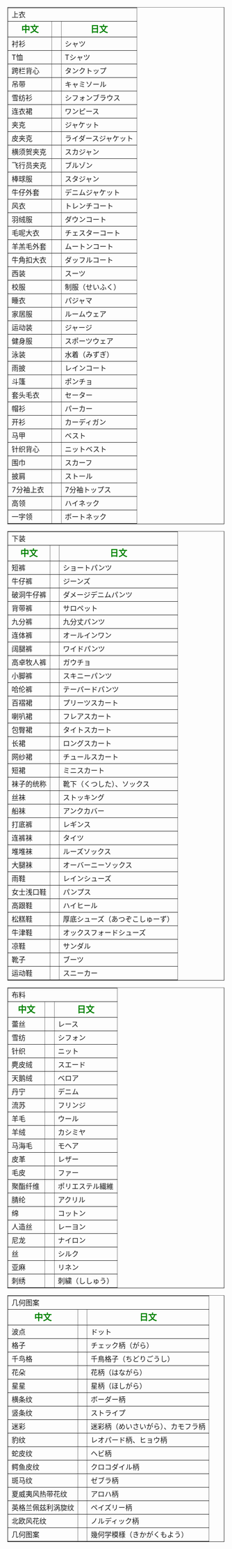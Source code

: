 <table align="center" border="1" cellpadding="1" cellspacing="1" style="width: 500px;">
	<tbody>
    <tr>
			<td colspan="3">
				上衣</td>
		</tr>
		<tr>
			<td style="text-align: center;">
				<span style="font-size:20px;"><span style="color:#008000;"><strong>中文</strong></span></span></td>
			<td>
				&nbsp;</td>
			<td style="text-align: center;">
				<span style="font-size:20px;"><span style="color:#008000;"><strong>日文</strong></span></span></td>
		</tr>
		<tr>
			<td>
				<span style="font-size:16px;">衬衫&nbsp;</span></td>
			<td>
				&nbsp;</td>
			<td>
				<span style="font-size:16px;">シャツ</span></td>
		</tr>
		<tr>
			<td>
				<span style="font-size:16px;">T恤&nbsp;</span></td>
			<td>
				&nbsp;</td>
			<td>
				<span style="font-size:16px;">Tシャツ</span></td>
		</tr>
		<tr>
			<td>
				<span style="font-size:16px;">跨栏背心&nbsp;</span></td>
			<td>
				&nbsp;</td>
			<td>
				<span style="font-size:16px;">タンクトップ</span></td>
		</tr>
		<tr>
			<td>
				<span style="font-size:16px;">吊带&nbsp;</span></td>
			<td>
				&nbsp;</td>
			<td>
				<span style="font-size:16px;">キャミソール</span></td>
		</tr>
		<tr>
			<td>
				<span style="font-size:16px;">雪纺衫&nbsp;</span></td>
			<td>
				&nbsp;</td>
			<td>
				<span style="font-size:16px;">シフォンブラウス　</span></td>
		</tr>
		<tr>
			<td>
				<span style="font-size:16px;">连衣裙&nbsp;</span></td>
			<td>
				&nbsp;</td>
			<td>
				<span style="font-size:16px;">ワンピース</span></td>
		</tr>
		<tr>
			<td>
				<span style="font-size:16px;">夹克&nbsp;</span></td>
			<td>
				&nbsp;</td>
			<td>
				<span style="font-size:16px;">ジャケット</span></td>
		</tr>
		<tr>
			<td>
				<span style="font-size:16px;">皮夹克&nbsp;</span></td>
			<td>
				&nbsp;</td>
			<td>
				<span style="font-size:16px;">ライダースジャケット</span></td>
		</tr>
		<tr>
			<td>
				<span style="font-size:16px;">横须贺夹克&nbsp;</span></td>
			<td>
				&nbsp;</td>
			<td>
				<span style="font-size:16px;">スカジャン</span></td>
		</tr>
		<tr>
			<td>
				<span style="font-size:16px;">飞行员夹克</span></td>
			<td>
				&nbsp;</td>
			<td>
				<span style="font-size:16px;">ブルゾン</span></td>
		</tr>
		<tr>
			<td>
				<span style="font-size:16px;">棒球服</span></td>
			<td>
				&nbsp;</td>
			<td>
				<span style="font-size:16px;">スタジャン</span></td>
		</tr>
		<tr>
			<td>
				<span style="font-size:16px;">牛仔外套&nbsp;</span></td>
			<td>
				&nbsp;</td>
			<td>
				<span style="font-size:16px;">デニムジャケット</span></td>
		</tr>
		<tr>
			<td>
				<span style="font-size:16px;">风衣&nbsp;</span></td>
			<td>
				&nbsp;</td>
			<td>
				<span style="font-size:16px;">トレンチコート</span></td>
		</tr>
		<tr>
			<td>
				<span style="font-size:16px;">羽绒服&nbsp;</span></td>
			<td>
				&nbsp;</td>
			<td>
				<span style="font-size:16px;">ダウンコート</span></td>
		</tr>
		<tr>
			<td>
				<span style="font-size:16px;">毛呢大衣&nbsp;</span></td>
			<td>
				&nbsp;</td>
			<td>
				<span style="font-size:16px;">チェスターコート</span></td>
		</tr>
		<tr>
			<td>
				<span style="font-size:16px;">羊羔毛外套&nbsp;</span></td>
			<td>
				&nbsp;</td>
			<td>
				<span style="font-size:16px;">ムートンコート</span></td>
		</tr>
		<tr>
			<td>
				<span style="font-size:16px;">牛角扣大衣</span></td>
			<td>
				&nbsp;</td>
			<td>
				<span style="font-size:16px;">ダッフルコート</span></td>
		</tr>
		<tr>
			<td>
				<span style="font-size:16px;">西装　</span></td>
			<td>
				&nbsp;</td>
			<td>
				<span style="font-size:16px;">スーツ</span></td>
		</tr>
		<tr>
			<td>
				<span style="font-size:16px;">校服　</span></td>
			<td>
				&nbsp;</td>
			<td>
				<span style="font-size:16px;">制服（せいふく）</span></td>
		</tr>
		<tr>
			<td>
				<span style="font-size:16px;">睡衣　</span></td>
			<td>
				&nbsp;</td>
			<td>
				<span style="font-size:16px;">パジャマ</span></td>
		</tr>
		<tr>
			<td>
				<span style="font-size:16px;">家居服　</span></td>
			<td>
				&nbsp;</td>
			<td>
				<span style="font-size:16px;">ルームウェア</span></td>
		</tr>
		<tr>
			<td>
				<span style="font-size:16px;">运动装</span></td>
			<td>
				&nbsp;</td>
			<td>
				<span style="font-size:16px;">ジャージ</span></td>
		</tr>
		<tr>
			<td>
				<span style="font-size:16px;">健身服</span></td>
			<td>
				&nbsp;</td>
			<td>
				<span style="font-size:16px;">スポーツウェア</span></td>
		</tr>
		<tr>
			<td>
				<span style="font-size:16px;">泳装　</span></td>
			<td>
				&nbsp;</td>
			<td>
				<span style="font-size:16px;">水着（みずぎ）</span></td>
		</tr>
		<tr>
			<td>
				<span style="font-size:16px;">雨披</span></td>
			<td>
				&nbsp;</td>
			<td>
				<span style="font-size:16px;">レインコート</span></td>
		</tr>
		<tr>
			<td>
				<span style="font-size:16px;">斗篷</span></td>
			<td>
				&nbsp;</td>
			<td>
				<span style="font-size:16px;">ポンチョ</span></td>
		</tr>
		<tr>
			<td>
				<span style="font-size:16px;">套头毛衣&nbsp;</span></td>
			<td>
				&nbsp;</td>
			<td>
				<span style="font-size:16px;">セーター</span></td>
		</tr>
		<tr>
			<td>
				<span style="font-size:16px;">帽衫</span></td>
			<td>
				&nbsp;</td>
			<td>
				<span style="font-size:16px;">パーカー　　</span></td>
		</tr>
		<tr>
			<td>
				<span style="font-size:16px;">开衫　</span></td>
			<td>
				&nbsp;</td>
			<td>
				<span style="font-size:16px;">カーディガン　</span></td>
		</tr>
		<tr>
			<td>
				<span style="font-size:16px;">马甲</span></td>
			<td>
				&nbsp;</td>
			<td>
				<span style="font-size:16px;">ベスト</span></td>
		</tr>
		<tr>
			<td>
				<span style="font-size:16px;">针织背心&nbsp;</span></td>
			<td>
				&nbsp;</td>
			<td>
				<span style="font-size:16px;">ニットベスト</span></td>
		</tr>
		<tr>
			<td>
				<span style="font-size:16px;">围巾&nbsp;</span></td>
			<td>
				&nbsp;</td>
			<td>
				<span style="font-size:16px;">スカーフ</span></td>
		</tr>
		<tr>
			<td>
				<span style="font-size:16px;">披肩</span></td>
			<td>
				&nbsp;</td>
			<td>
				<span style="font-size:16px;">ストール</span></td>
		</tr>
		<tr>
			<td>
				<span style="font-size:16px;">7分袖上衣</span></td>
			<td>
				&nbsp;</td>
			<td>
				<span style="font-size:16px;">7分袖トップス</span></td>
		</tr>
		<tr>
			<td>
				<span style="font-size:16px;">高领&nbsp;</span></td>
			<td>
				&nbsp;</td>
			<td>
				<span style="font-size:16px;">ハイネック</span></td>
		</tr>
		<tr>
			<td>
				<span style="font-size:16px;">一字领&nbsp;</span></td>
			<td>
				&nbsp;</td>
			<td>
				<span style="font-size:16px;">ボートネック</span></td>
		</tr>
	</tbody>
</table>
<table align="center" border="1" cellpadding="1" cellspacing="1" style="width: 500px;">
	<tbody>
    <tr>
			<td colspan="3">
				下装</td>
		</tr>
		<tr>
			<td style="text-align: center;">
				<span style="font-size:20px;"><span style="color:#008000;"><strong>中文</strong></span></span></td>
			<td style="text-align: center;">
				&nbsp;</td>
			<td style="text-align: center;">
				<span style="font-size:20px;"><span style="color:#008000;"><strong>日文</strong></span></span></td>
		</tr>
		<tr>
			<td>
				<span style="font-size:16px;">短裤</span></td>
			<td>
				&nbsp;</td>
			<td>
				ショートパンツ</td>
		</tr>
		<tr>
			<td>
				<span style="font-size:16px;">牛仔裤</span></td>
			<td>
				&nbsp;</td>
			<td>
				<span style="font-size:16px;">ジーンズ</span></td>
		</tr>
		<tr>
			<td>
				<span style="font-size:16px;">破洞牛仔裤</span></td>
			<td>
				&nbsp;</td>
			<td>
				<span style="font-size:16px;">ダメージデニムパンツ</span></td>
		</tr>
		<tr>
			<td>
				<span style="font-size:16px;">背带裤</span></td>
			<td>
				&nbsp;</td>
			<td>
				<span style="font-size:16px;">サロペット</span></td>
		</tr>
		<tr>
			<td>
				<span style="font-size:16px;">九分裤&nbsp;</span></td>
			<td>
				&nbsp;</td>
			<td>
				<span style="font-size:16px;">九分丈パンツ　</span></td>
		</tr>
		<tr>
			<td>
				<span style="font-size:16px;">连体裤　</span></td>
			<td>
				&nbsp;</td>
			<td>
				<span style="font-size:16px;">オールインワン</span></td>
		</tr>
		<tr>
			<td>
				<span style="font-size:16px;">阔腿裤　</span></td>
			<td>
				&nbsp;</td>
			<td>
				<span style="font-size:16px;">ワイドパンツ</span></td>
		</tr>
		<tr>
			<td>
				<span style="font-size:16px;">高卓牧人裤</span></td>
			<td>
				&nbsp;</td>
			<td>
				<span style="font-size:16px;">ガウチョ</span></td>
		</tr>
		<tr>
			<td>
				<span style="font-size:16px;">小脚裤</span></td>
			<td>
				&nbsp;</td>
			<td>
				<span style="font-size:16px;">スキニーパンツ</span></td>
		</tr>
		<tr>
			<td>
				<span style="font-size:16px;">哈伦裤&nbsp;</span></td>
			<td>
				&nbsp;</td>
			<td>
				<span style="font-size:16px;">テーパードパンツ　</span></td>
		</tr>
		<tr>
			<td>
				<span style="font-size:16px;">百褶裙　</span></td>
			<td>
				&nbsp;</td>
			<td>
				<span style="font-size:16px;">プリーツスカート　</span></td>
		</tr>
		<tr>
			<td>
				<span style="font-size:16px;">喇叭裙&nbsp;</span></td>
			<td>
				&nbsp;</td>
			<td>
				<span style="font-size:16px;">フレアスカート</span></td>
		</tr>
		<tr>
			<td>
				<span style="font-size:16px;">包臀裙&nbsp;</span></td>
			<td>
				&nbsp;</td>
			<td>
				<span style="font-size:16px;">タイトスカート</span></td>
		</tr>
		<tr>
			<td>
				<span style="font-size:16px;">长裙</span></td>
			<td>
				&nbsp;</td>
			<td>
				<span style="font-size:16px;">ロングスカート　</span></td>
		</tr>
		<tr>
			<td>
				<span style="font-size:16px;">网纱裙&nbsp;</span></td>
			<td>
				&nbsp;</td>
			<td>
				<span style="font-size:16px;">チュールスカート</span></td>
		</tr>
		<tr>
			<td>
				<span style="font-size:16px;">短裙&nbsp;</span></td>
			<td>
				&nbsp;</td>
			<td>
				<span style="font-size:16px;">ミニスカート</span></td>
		</tr>
		<tr>
			<td>
				<span style="font-size:16px;">袜子的统称</span></td>
			<td>
				&nbsp;</td>
			<td>
				<span style="font-size:16px;">靴下（くつした）、ソックス</span></td>
		</tr>
		<tr>
			<td>
				<span style="font-size:16px;">丝袜</span></td>
			<td>
				&nbsp;</td>
			<td>
				<span style="font-size:16px;">ストッキング</span></td>
		</tr>
		<tr>
			<td>
				<span style="font-size:16px;">船袜&nbsp;</span></td>
			<td>
				&nbsp;</td>
			<td>
				<span style="font-size:16px;">アンクカバー</span></td>
		</tr>
		<tr>
			<td>
				<span style="font-size:16px;">打底裤</span></td>
			<td>
				&nbsp;</td>
			<td>
				<span style="font-size:16px;">レギンス</span></td>
		</tr>
		<tr>
			<td>
				<span style="font-size:16px;">连裤袜&nbsp;</span></td>
			<td>
				&nbsp;</td>
			<td>
				<span style="font-size:16px;">タイツ</span></td>
		</tr>
		<tr>
			<td>
				<span style="font-size:16px;">堆堆袜</span></td>
			<td>
				&nbsp;</td>
			<td>
				<span style="font-size:16px;">ルーズソックス</span></td>
		</tr>
		<tr>
			<td>
				<span style="font-size:16px;">大腿袜&nbsp;</span></td>
			<td>
				&nbsp;</td>
			<td>
				<span style="font-size:16px;">オーバーニーソックス</span></td>
		</tr>
		<tr>
			<td>
				<span style="font-size:16px;">雨鞋</span></td>
			<td>
				&nbsp;</td>
			<td>
				<span style="font-size:16px;">レインシューズ</span></td>
		</tr>
		<tr>
			<td>
				<span style="font-size:16px;">女士浅口鞋</span></td>
			<td>
				&nbsp;</td>
			<td>
				<span style="font-size:16px;">パンプス</span></td>
		</tr>
		<tr>
			<td>
				<span style="font-size:16px;">高跟鞋</span></td>
			<td>
				&nbsp;</td>
			<td>
				<span style="font-size:16px;">ハイヒール</span></td>
		</tr>
		<tr>
			<td>
				<span style="font-size:16px;">松糕鞋</span></td>
			<td>
				&nbsp;</td>
			<td>
				<span style="font-size:16px;">厚底シューズ（あつぞこしゅーず）</span></td>
		</tr>
		<tr>
			<td>
				<span style="font-size:16px;">牛津鞋</span></td>
			<td>
				&nbsp;</td>
			<td>
				<span style="font-size:16px;">オックスフォードシューズ</span></td>
		</tr>
		<tr>
			<td>
				<span style="font-size:16px;">凉鞋</span></td>
			<td>
				&nbsp;</td>
			<td>
				<span style="font-size:16px;">サンダル</span></td>
		</tr>
		<tr>
			<td>
				<span style="font-size:16px;">靴子</span></td>
			<td>
				&nbsp;</td>
			<td>
				<span style="font-size:16px;">ブーツ</span></td>
		</tr>
		<tr>
			<td>
				<span style="font-size:16px;">运动鞋　</span></td>
			<td>
				&nbsp;</td>
			<td>
				<span style="font-size:16px;">スニーカー</span></td>
		</tr>
	</tbody>
</table>
<table align="center" border="1" cellpadding="1" cellspacing="1" style="width: 500px;">
	<tbody>
		<tr>
			<td colspan="3">
				布料</td>
		</tr>
		<tr>
			<td style="text-align: center;">
				<span style="font-size:20px;"><span style="color:#008000;"><strong>中文</strong></span></span></td>
			<td style="text-align: center;">
				&nbsp;</td>
			<td style="text-align: center;">
				<span style="font-size:20px;"><span style="color:#008000;"><strong>日文</strong></span></span></td>
		</tr>
		<tr>
			<td>
				<span style="font-size:16px;">蕾丝&nbsp;</span></td>
			<td>
				&nbsp;</td>
			<td>
				<span style="font-size:16px;">レース</span></td>
		</tr>
		<tr>
			<td>
				<span style="font-size:16px;">雪纺&nbsp;</span></td>
			<td>
				&nbsp;</td>
			<td>
				<span style="font-size:16px;">シフォン</span></td>
		</tr>
		<tr>
			<td>
				<span style="font-size:16px;">针织 　</span></td>
			<td>
				&nbsp;</td>
			<td>
				<span style="font-size:16px;">ニット</span></td>
		</tr>
		<tr>
			<td>
				<span style="font-size:16px;">麂皮绒&nbsp;</span></td>
			<td>
				&nbsp;</td>
			<td>
				<span style="font-size:16px;">スエード</span></td>
		</tr>
		<tr>
			<td>
				<span style="font-size:16px;">天鹅绒&nbsp;</span></td>
			<td>
				&nbsp;</td>
			<td>
				<span style="font-size:16px;">ベロア</span></td>
		</tr>
		<tr>
			<td>
				<span style="font-size:16px;">丹宁</span></td>
			<td>
				&nbsp;</td>
			<td>
				<span style="font-size:16px;">デニム</span></td>
		</tr>
		<tr>
			<td>
				<span style="font-size:16px;">流苏</span></td>
			<td>
				&nbsp;</td>
			<td>
				<span style="font-size:16px;">フリンジ</span></td>
		</tr>
		<tr>
			<td>
				<span style="font-size:16px;">羊毛</span></td>
			<td>
				&nbsp;</td>
			<td>
				<span style="font-size:16px;">ウール</span></td>
		</tr>
		<tr>
			<td>
				<span style="font-size:16px;">羊绒&nbsp;</span></td>
			<td>
				&nbsp;</td>
			<td>
				<span style="font-size:16px;">カシミヤ</span></td>
		</tr>
		<tr>
			<td>
				<span style="font-size:16px;">马海毛&nbsp;</span></td>
			<td>
				&nbsp;</td>
			<td>
				<span style="font-size:16px;">モヘア</span></td>
		</tr>
		<tr>
			<td>
				<span style="font-size:16px;">皮革&nbsp;</span></td>
			<td>
				&nbsp;</td>
			<td>
				<span style="font-size:16px;">レザー</span></td>
		</tr>
		<tr>
			<td>
				<span style="font-size:16px;">毛皮</span></td>
			<td>
				&nbsp;</td>
			<td>
				<span style="font-size:16px;">ファー</span></td>
		</tr>
		<tr>
			<td>
				<span style="font-size:16px;">聚酯纤维&nbsp;</span></td>
			<td>
				&nbsp;</td>
			<td>
				<span style="font-size:16px;">ポリエステル繊維</span></td>
		</tr>
		<tr>
			<td>
				<span style="font-size:16px;">腈纶&nbsp;</span></td>
			<td>
				&nbsp;</td>
			<td>
				<span style="font-size:16px;">アクリル</span></td>
		</tr>
		<tr>
			<td>
				<span style="font-size:16px;">绵 　</span></td>
			<td>
				&nbsp;</td>
			<td>
				<span style="font-size:16px;">コットン</span></td>
		</tr>
		<tr>
			<td>
				<span style="font-size:16px;">人造丝</span></td>
			<td>
				&nbsp;</td>
			<td>
				<span style="font-size:16px;">レーヨン</span></td>
		</tr>
		<tr>
			<td>
				<span style="font-size:16px;">尼龙&nbsp;</span></td>
			<td>
				&nbsp;</td>
			<td>
				<span style="font-size:16px;">ナイロン</span></td>
		</tr>
		<tr>
			<td>
				<span style="font-size:16px;">丝</span></td>
			<td>
				&nbsp;</td>
			<td>
				<span style="font-size:16px;">シルク</span></td>
		</tr>
		<tr>
			<td>
				<span style="font-size:16px;">亚麻&nbsp;</span></td>
			<td>
				&nbsp;</td>
			<td>
				<span style="font-size:16px;">リネン</span></td>
		</tr>
		<tr>
			<td>
				<span style="font-size:16px;">刺绣</span></td>
			<td>
				&nbsp;</td>
			<td>
				<span style="font-size:16px;">刺繍（ししゅう）</span></td>
		</tr>
	</tbody>
</table>
<table align="center" border="1" cellpadding="1" cellspacing="1" style="width: 500px;">
	<tbody>
		<tr>
			<td colspan="3">
				几何图案</td>
		</tr>
		<tr>
			<td style="text-align: center;">
				<span style="font-size:20px;"><span style="color:#008000;"><strong>中文</strong></span></span></td>
			<td style="text-align: center;">
				&nbsp;</td>
			<td style="text-align: center;">
				<span style="font-size:20px;"><span style="color:#008000;"><strong>日文</strong></span></span></td>
		</tr>
		<tr>
			<td>
				<span style="font-size:16px;">波点&nbsp;</span></td>
			<td>
				&nbsp;</td>
			<td>
				<span style="font-size:16px;">ドット</span></td>
		</tr>
		<tr>
			<td>
				<span style="font-size:16px;">格子&nbsp;</span></td>
			<td>
				&nbsp;</td>
			<td>
				<span style="font-size:16px;">チェック柄（がら）</span></td>
		</tr>
		<tr>
			<td>
				<span style="font-size:16px;">千鸟格&nbsp;</span></td>
			<td>
				&nbsp;</td>
			<td>
				<span style="font-size:16px;">千鳥格子（ちどりごうし）</span></td>
		</tr>
		<tr>
			<td>
				<span style="font-size:16px;">花朵&nbsp;</span></td>
			<td>
				&nbsp;</td>
			<td>
				<span style="font-size:16px;">花柄（はながら）</span></td>
		</tr>
		<tr>
			<td>
				<span style="font-size:16px;">星星</span></td>
			<td>
				&nbsp;</td>
			<td>
				<span style="font-size:16px;">星柄（ほしがら）</span></td>
		</tr>
		<tr>
			<td>
				<span style="font-size:16px;">横条纹&nbsp;</span></td>
			<td>
				&nbsp;</td>
			<td>
				<span style="font-size:16px;">ボーダー柄</span></td>
		</tr>
		<tr>
			<td>
				<span style="font-size:16px;">竖条纹&nbsp;</span></td>
			<td>
				&nbsp;</td>
			<td>
				<span style="font-size:16px;">ストライプ</span></td>
		</tr>
		<tr>
			<td>
				<span style="font-size:16px;">迷彩&nbsp;</span></td>
			<td>
				&nbsp;</td>
			<td>
				<span style="font-size:16px;">迷彩柄（めいさいがら）、カモフラ柄</span></td>
		</tr>
		<tr>
			<td>
				<span style="font-size:16px;">豹纹&nbsp;</span></td>
			<td>
				&nbsp;</td>
			<td>
				<span style="font-size:16px;">レオパード柄、ヒョウ柄</span></td>
		</tr>
		<tr>
			<td>
				<span style="font-size:16px;">蛇皮纹&nbsp;</span></td>
			<td>
				&nbsp;</td>
			<td>
				<span style="font-size:16px;">ヘビ柄</span></td>
		</tr>
		<tr>
			<td>
				<span style="font-size:16px;">鳄鱼皮纹&nbsp;</span></td>
			<td>
				&nbsp;</td>
			<td>
				<span style="font-size:16px;">クロコダイル柄</span></td>
		</tr>
		<tr>
			<td>
				<span style="font-size:16px;">斑马纹</span></td>
			<td>
				&nbsp;</td>
			<td>
				<span style="font-size:16px;">ゼブラ柄</span></td>
		</tr>
		<tr>
			<td>
				<span style="font-size:16px;">夏威夷风热带花纹</span></td>
			<td>
				&nbsp;</td>
			<td>
				<span style="font-size:16px;">アロハ柄</span></td>
		</tr>
		<tr>
			<td>
				<span style="font-size:16px;">英格兰佩兹利涡旋纹</span></td>
			<td>
				&nbsp;</td>
			<td>
				<span style="font-size:16px;">ペイズリー柄</span></td>
		</tr>
		<tr>
			<td>
				<span style="font-size:16px;">北欧风花纹</span></td>
			<td>
				&nbsp;</td>
			<td>
				<span style="font-size:16px;">ノルディック柄</span></td>
		</tr>
		<tr>
			<td>
				<span style="font-size:16px;">几何图案</span></td>
			<td>
				&nbsp;</td>
			<td>
				<span style="font-size:16px;">幾何学模様（きかがくもよう）</span></td>
		</tr>
	</tbody>
</table>
